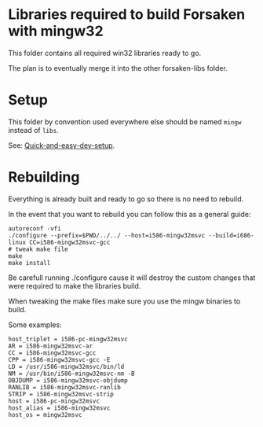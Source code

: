# Libraries required to build Forsaken with mingw32

This folder contains all required win32 libraries ready to go.

The plan is to eventually merge it into the other forsaken-libs folder.



# Setup

This folder by convention used everywhere else should be named `mingw` instead of `libs`.

See: [Quick-and-easy-dev-setup](https://github.com/ForsakenX/forsaken/wiki/Quick-and-easy-dev-setup).



# Rebuilding

Everything is already built and ready to go so there is no need to rebuild.

In the event that you want to rebuild you can follow this as a general guide:

```shell
autoreconf -vfi
./configure --prefix=$PWD/../../ --host=i586-mingw32msvc --build=i686-linux CC=i586-mingw32msvc-gcc
# tweak make file
make
make install
```

Be carefull running ./configure cause it will destroy the custom changes that were required to make the libraries build.

When tweaking the make files make sure you use the mingw binaries to build.

Some examples:

```shell
host_triplet = i586-pc-mingw32msvc
AR = i586-mingw32msvc-ar
CC = i586-mingw32msvc-gcc
CPP = i586-mingw32msvc-gcc -E
LD = /usr/i586-mingw32msvc/bin/ld
NM = /usr/bin/i586-mingw32msvc-nm -B
OBJDUMP = i586-mingw32msvc-objdump
RANLIB = i586-mingw32msvc-ranlib
STRIP = i586-mingw32msvc-strip
host = i586-pc-mingw32msvc
host_alias = i586-mingw32msvc
host_os = mingw32msvc
```
